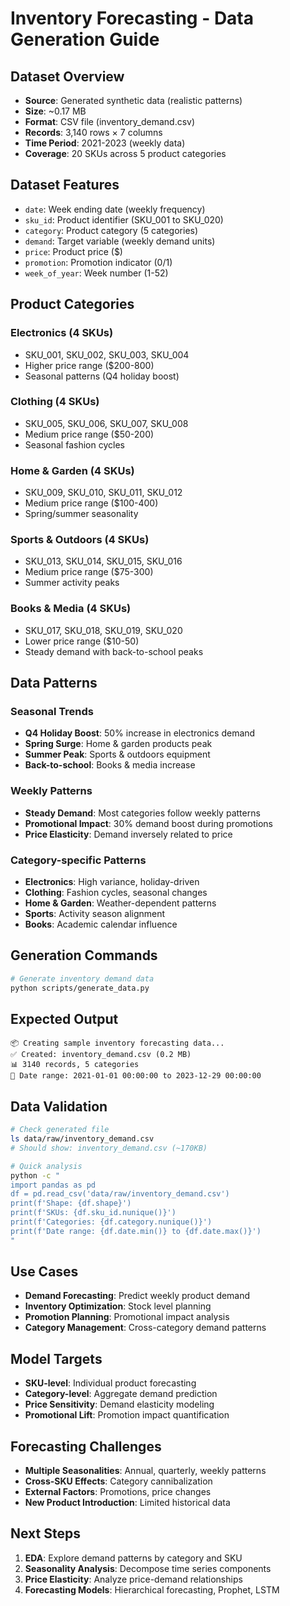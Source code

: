 # Inventory Forecasting - Data Generation Guide

## Dataset Overview
- **Source**: Generated synthetic data (realistic patterns)
- **Size**: ~0.17 MB
- **Format**: CSV file (inventory_demand.csv)
- **Records**: 3,140 rows × 7 columns
- **Time Period**: 2021-2023 (weekly data)
- **Coverage**: 20 SKUs across 5 product categories

## Dataset Features
- `date`: Week ending date (weekly frequency)
- `sku_id`: Product identifier (SKU_001 to SKU_020)
- `category`: Product category (5 categories)
- `demand`: Target variable (weekly demand units)
- `price`: Product price ($)
- `promotion`: Promotion indicator (0/1)
- `week_of_year`: Week number (1-52)

## Product Categories
### Electronics (4 SKUs)
- SKU_001, SKU_002, SKU_003, SKU_004
- Higher price range ($200-800)
- Seasonal patterns (Q4 holiday boost)

### Clothing (4 SKUs)
- SKU_005, SKU_006, SKU_007, SKU_008  
- Medium price range ($50-200)
- Seasonal fashion cycles

### Home & Garden (4 SKUs)
- SKU_009, SKU_010, SKU_011, SKU_012
- Medium price range ($100-400)
- Spring/summer seasonality

### Sports & Outdoors (4 SKUs)
- SKU_013, SKU_014, SKU_015, SKU_016
- Medium price range ($75-300)
- Summer activity peaks

### Books & Media (4 SKUs)
- SKU_017, SKU_018, SKU_019, SKU_020
- Lower price range ($10-50)
- Steady demand with back-to-school peaks

## Data Patterns
### Seasonal Trends
- **Q4 Holiday Boost**: 50% increase in electronics demand
- **Spring Surge**: Home & garden products peak
- **Summer Peak**: Sports & outdoors equipment
- **Back-to-school**: Books & media increase

### Weekly Patterns
- **Steady Demand**: Most categories follow weekly patterns
- **Promotional Impact**: 30% demand boost during promotions
- **Price Elasticity**: Demand inversely related to price

### Category-specific Patterns
- **Electronics**: High variance, holiday-driven
- **Clothing**: Fashion cycles, seasonal changes
- **Home & Garden**: Weather-dependent patterns
- **Sports**: Activity season alignment
- **Books**: Academic calendar influence

## Generation Commands

```bash
# Generate inventory demand data
python scripts/generate_data.py
```

## Expected Output
```
📦 Creating sample inventory forecasting data...
✅ Created: inventory_demand.csv (0.2 MB)
📊 3140 records, 5 categories
📅 Date range: 2021-01-01 00:00:00 to 2023-12-29 00:00:00
```

## Data Validation
```bash
# Check generated file
ls data/raw/inventory_demand.csv
# Should show: inventory_demand.csv (~170KB)

# Quick analysis
python -c "
import pandas as pd
df = pd.read_csv('data/raw/inventory_demand.csv')
print(f'Shape: {df.shape}')
print(f'SKUs: {df.sku_id.nunique()}')
print(f'Categories: {df.category.nunique()}')
print(f'Date range: {df.date.min()} to {df.date.max()}')
"
```

## Use Cases
- **Demand Forecasting**: Predict weekly product demand
- **Inventory Optimization**: Stock level planning
- **Promotion Planning**: Promotional impact analysis
- **Category Management**: Cross-category demand patterns

## Model Targets
- **SKU-level**: Individual product forecasting
- **Category-level**: Aggregate demand prediction
- **Price Sensitivity**: Demand elasticity modeling
- **Promotional Lift**: Promotion impact quantification

## Forecasting Challenges
- **Multiple Seasonalities**: Annual, quarterly, weekly patterns
- **Cross-SKU Effects**: Category cannibalization
- **External Factors**: Promotions, price changes
- **New Product Introduction**: Limited historical data

## Next Steps
1. **EDA**: Explore demand patterns by category and SKU
2. **Seasonality Analysis**: Decompose time series components
3. **Price Elasticity**: Analyze price-demand relationships
4. **Forecasting Models**: Hierarchical forecasting, Prophet, LSTM
